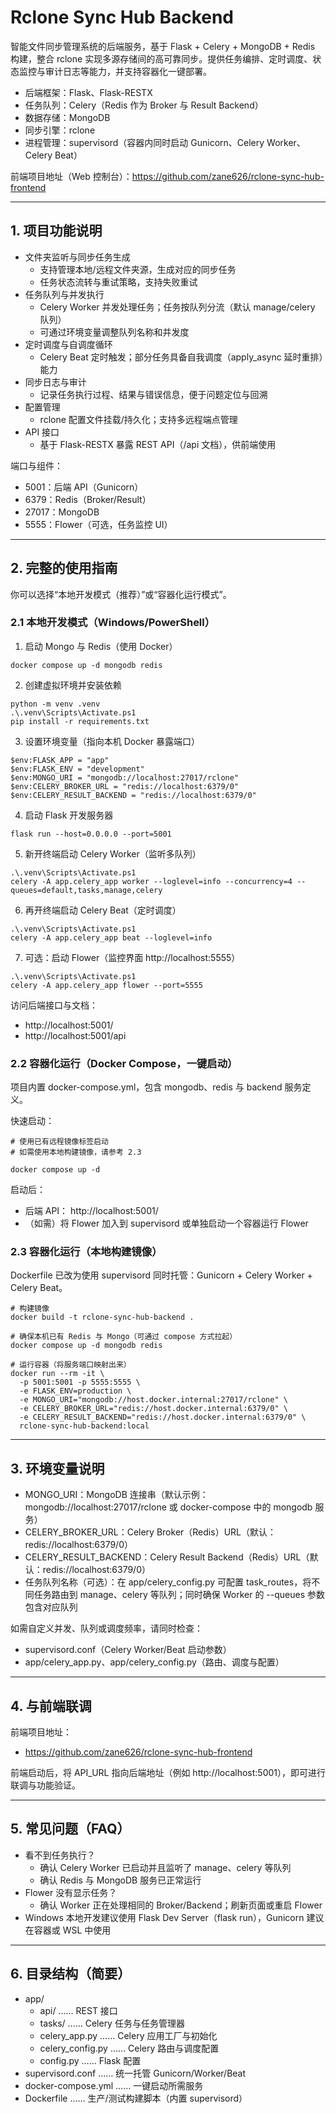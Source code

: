 # Rclone Sync Hub Backend

智能文件同步管理系统的后端服务，基于 Flask + Celery + MongoDB + Redis 构建，整合 rclone 实现多源存储间的高可靠同步。提供任务编排、定时调度、状态监控与审计日志等能力，并支持容器化一键部署。

- 后端框架：Flask、Flask-RESTX
- 任务队列：Celery（Redis 作为 Broker 与 Result Backend）
- 数据存储：MongoDB
- 同步引擎：rclone
- 进程管理：supervisord（容器内同时启动 Gunicorn、Celery Worker、Celery Beat）

前端项目地址（Web 控制台）：https://github.com/zane626/rclone-sync-hub-frontend

---

## 1. 项目功能说明

- 文件夹监听与同步任务生成
  - 支持管理本地/远程文件夹源，生成对应的同步任务
  - 任务状态流转与重试策略，支持失败重试
- 任务队列与并发执行
  - Celery Worker 并发处理任务；任务按队列分流（默认 manage/celery 队列）
  - 可通过环境变量调整队列名称和并发度
- 定时调度与自调度循环
  - Celery Beat 定时触发；部分任务具备自我调度（apply_async 延时重排）能力
- 同步日志与审计
  - 记录任务执行过程、结果与错误信息，便于问题定位与回溯
- 配置管理
  - rclone 配置文件挂载/持久化；支持多远程端点管理
- API 接口
  - 基于 Flask-RESTX 暴露 REST API（/api 文档），供前端使用

端口与组件：
- 5001：后端 API（Gunicorn）
- 6379：Redis（Broker/Result）
- 27017：MongoDB
- 5555：Flower（可选，任务监控 UI）

---

## 2. 完整的使用指南

你可以选择“本地开发模式（推荐）”或“容器化运行模式”。

### 2.1 本地开发模式（Windows/PowerShell）

1) 启动 Mongo 与 Redis（使用 Docker）
```
docker compose up -d mongodb redis
```

2) 创建虚拟环境并安装依赖
```
python -m venv .venv
.\.venv\Scripts\Activate.ps1
pip install -r requirements.txt
```

3) 设置环境变量（指向本机 Docker 暴露端口）
```
$env:FLASK_APP = "app"
$env:FLASK_ENV = "development"
$env:MONGO_URI = "mongodb://localhost:27017/rclone"
$env:CELERY_BROKER_URL = "redis://localhost:6379/0"
$env:CELERY_RESULT_BACKEND = "redis://localhost:6379/0"
```

4) 启动 Flask 开发服务器
```
flask run --host=0.0.0.0 --port=5001
```

5) 新开终端启动 Celery Worker（监听多队列）
```
.\.venv\Scripts\Activate.ps1
celery -A app.celery_app worker --loglevel=info --concurrency=4 --queues=default,tasks,manage,celery
```

6) 再开终端启动 Celery Beat（定时调度）
```
.\.venv\Scripts\Activate.ps1
celery -A app.celery_app beat --loglevel=info
```

7) 可选：启动 Flower（监控界面 http://localhost:5555）
```
.\.venv\Scripts\Activate.ps1
celery -A app.celery_app flower --port=5555
```

访问后端接口与文档：
- http://localhost:5001/
- http://localhost:5001/api

### 2.2 容器化运行（Docker Compose，一键启动）

项目内置 docker-compose.yml，包含 mongodb、redis 与 backend 服务定义。

快速启动：
```
# 使用已有远程镜像标签启动
# 如需使用本地构建镜像，请参考 2.3

docker compose up -d
```

启动后：
- 后端 API： http://localhost:5001/
- （如需）将 Flower 加入到 supervisord 或单独启动一个容器运行 Flower

### 2.3 容器化运行（本地构建镜像）

Dockerfile 已改为使用 supervisord 同时托管：Gunicorn + Celery Worker + Celery Beat。

```
# 构建镜像
docker build -t rclone-sync-hub-backend .

# 确保本机已有 Redis 与 Mongo（可通过 compose 方式拉起）
docker compose up -d mongodb redis

# 运行容器（将服务端口映射出来）
docker run --rm -it \
  -p 5001:5001 -p 5555:5555 \
  -e FLASK_ENV=production \
  -e MONGO_URI="mongodb://host.docker.internal:27017/rclone" \
  -e CELERY_BROKER_URL="redis://host.docker.internal:6379/0" \
  -e CELERY_RESULT_BACKEND="redis://host.docker.internal:6379/0" \
  rclone-sync-hub-backend:local
```

---

## 3. 环境变量说明

- MONGO_URI：MongoDB 连接串（默认示例：mongodb://localhost:27017/rclone 或 docker-compose 中的 mongodb 服务）
- CELERY_BROKER_URL：Celery Broker（Redis）URL（默认：redis://localhost:6379/0）
- CELERY_RESULT_BACKEND：Celery Result Backend（Redis）URL（默认：redis://localhost:6379/0）
- 任务队列名称（可选）：在 app/celery_config.py 可配置 task_routes，将不同任务路由到 manage、celery 等队列；同时确保 Worker 的 --queues 参数包含对应队列

如需自定义并发、队列或调度频率，请同时检查：
- supervisord.conf（Celery Worker/Beat 启动参数）
- app/celery_app.py、app/celery_config.py（路由、调度与配置）

---

## 4. 与前端联调

前端项目地址：
- https://github.com/zane626/rclone-sync-hub-frontend

前端启动后，将 API_URL 指向后端地址（例如 http://localhost:5001），即可进行联调与功能验证。

---

## 5. 常见问题（FAQ）

- 看不到任务执行？
  - 确认 Celery Worker 已启动并且监听了 manage、celery 等队列
  - 确认 Redis 与 MongoDB 服务已正常运行
- Flower 没有显示任务？
  - 确认 Worker 正在处理相同的 Broker/Backend；刷新页面或重启 Flower
- Windows 本地开发建议使用 Flask Dev Server（flask run），Gunicorn 建议在容器或 WSL 中使用

---

## 6. 目录结构（简要）

- app/
  - api/ …… REST 接口
  - tasks/ …… Celery 任务与任务管理器
  - celery_app.py …… Celery 应用工厂与初始化
  - celery_config.py …… Celery 路由与调度配置
  - config.py …… Flask 配置
- supervisord.conf …… 统一托管 Gunicorn/Worker/Beat
- docker-compose.yml …… 一键启动所需服务
- Dockerfile …… 生产/测试构建脚本（内置 supervisord）